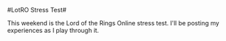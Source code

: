 #LotRO Stress Test#

This weekend is the Lord of the Rings Online stress test. I'll be posting my experiences as I play through it.
